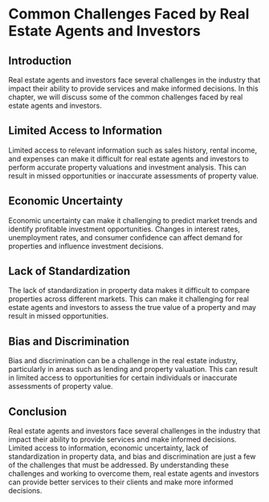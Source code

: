 Common Challenges Faced by Real Estate Agents and Investors
==========================================================================================================

Introduction
------------

Real estate agents and investors face several challenges in the industry that impact their ability to provide services and make informed decisions. In this chapter, we will discuss some of the common challenges faced by real estate agents and investors.

Limited Access to Information
-----------------------------

Limited access to relevant information such as sales history, rental income, and expenses can make it difficult for real estate agents and investors to perform accurate property valuations and investment analysis. This can result in missed opportunities or inaccurate assessments of property value.

Economic Uncertainty
--------------------

Economic uncertainty can make it challenging to predict market trends and identify profitable investment opportunities. Changes in interest rates, unemployment rates, and consumer confidence can affect demand for properties and influence investment decisions.

Lack of Standardization
-----------------------

The lack of standardization in property data makes it difficult to compare properties across different markets. This can make it challenging for real estate agents and investors to assess the true value of a property and may result in missed opportunities.

Bias and Discrimination
-----------------------

Bias and discrimination can be a challenge in the real estate industry, particularly in areas such as lending and property valuation. This can result in limited access to opportunities for certain individuals or inaccurate assessments of property value.

Conclusion
----------

Real estate agents and investors face several challenges in the industry that impact their ability to provide services and make informed decisions. Limited access to information, economic uncertainty, lack of standardization in property data, and bias and discrimination are just a few of the challenges that must be addressed. By understanding these challenges and working to overcome them, real estate agents and investors can provide better services to their clients and make more informed decisions.
